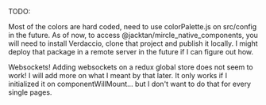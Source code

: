 TODO:

Most of the colors are hard coded, need to use colorPalette.js on src/config in the future.
As of now, to access @jacktan/mircle_native_components, you will need to install Verdaccio, clone that project and publish it locally. I might deploy that package in a remote server in the future if I can figure out how.

Websockets! Adding websockets on a redux global store does not seem to work! I will add more on what I meant by that later. It only works if I initialized it on componentWillMount... but I don't want to do that for every single pages.
